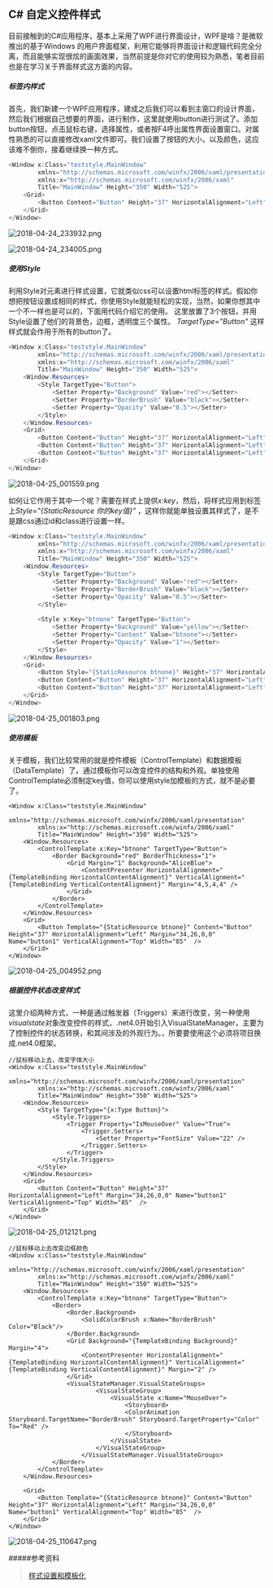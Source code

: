 ## C# 自定义控件样式

目前接触到的C#应用程序，基本上采用了WPF进行界面设计，WPF是啥？是微软推出的基于Windows 的用户界面框架，利用它能够将界面设计和逻辑代码完全分离，而且能够实现很炫的画面效果，当然前提是你对它的使用较为熟悉，笔者目前也是在学习关于界面样式这方面的内容。

<!--more-->

##### 标签内样式
首先，我们新建一个WPF应用程序，建成之后我们可以看到主窗口的设计界面，然后我们根据自己想要的界面，进行制作，这里就使用button进行测试了。添加button按钮，点击鼠标右键，选择属性，或者按F4呼出属性界面设置窗口。对属性熟悉的可以直接修改xaml文件即可。我们设置了按钮的大小，以及颜色，这应该难不倒你，接着继续换一种方式。
```C#
<Window x:Class="teststyle.MainWindow"
        xmlns="http://schemas.microsoft.com/winfx/2006/xaml/presentation"
        xmlns:x="http://schemas.microsoft.com/winfx/2006/xaml"
        Title="MainWindow" Height="350" Width="525">
    <Grid>
        <Button Content="Button" Height="37" HorizontalAlignment="Left" Margin="34,26,0,0" Name="button1" VerticalAlignment="Top" Width="85" Background="#FFE99A9A" />
    </Grid>
</Window>
```
![2018-04-24_233932.png](https://upload-images.jianshu.io/upload_images/3956112-c6f1542510995f16.png?imageMogr2/auto-orient/strip%7CimageView2/2/w/1240)

![2018-04-24_234005.png](https://upload-images.jianshu.io/upload_images/3956112-ad6da06c16573535.png?imageMogr2/auto-orient/strip%7CimageView2/2/w/1240)

##### 使用Style
利用Style对元素进行样式设置，它就类似css可以设置html标签的样式。假如你想把按钮设置成相同的样式，你使用Style就能轻松的实现，当然，如果你想其中一个不一样也是可以的，下面用代码介绍它的使用。
这里放置了3个按钮，并用Style设置了他们的背景色，边框，透明度三个属性。
*TargetType="Button"* 这样样式就会作用于所有的button了。
```C#
<Window x:Class="teststyle.MainWindow"
        xmlns="http://schemas.microsoft.com/winfx/2006/xaml/presentation"
        xmlns:x="http://schemas.microsoft.com/winfx/2006/xaml"
        Title="MainWindow" Height="350" Width="525">
    <Window.Resources>
        <Style TargetType="Button">
            <Setter Property="Background" Value="red"></Setter>
            <Setter Property="BorderBrush" Value="black"></Setter>
            <Setter Property="Opacity" Value="0.5"></Setter>
        </Style>
    </Window.Resources>
    <Grid>
        <Button Content="Button" Height="37" HorizontalAlignment="Left" Margin="34,26,0,0" Name="button1" VerticalAlignment="Top" Width="85"  />
        <Button Content="Button" Height="37" HorizontalAlignment="Left" Margin="211,27,0,0" Name="button2" VerticalAlignment="Top" Width="85" />
        <Button Content="Button" Height="37" HorizontalAlignment="Left" Margin="384,27,0,0" Name="button3" VerticalAlignment="Top" Width="85" />
    </Grid>
</Window>
```
![2018-04-25_001559.png](https://upload-images.jianshu.io/upload_images/3956112-99673cf8f685a574.png?imageMogr2/auto-orient/strip%7CimageView2/2/w/1240)

如何让它作用于其中一个呢？需要在样式上提供*x:key*，然后，将样式应用到标签上*Style="{StaticResource 你的key值}"* ，这样你就能单独设置其样式了，是不是跟css通过id和class进行设置一样。
```C#
<Window x:Class="teststyle.MainWindow"
        xmlns="http://schemas.microsoft.com/winfx/2006/xaml/presentation"
        xmlns:x="http://schemas.microsoft.com/winfx/2006/xaml"
        Title="MainWindow" Height="350" Width="525">
    <Window.Resources>
        <Style TargetType="Button">
            <Setter Property="Background" Value="red"></Setter>
            <Setter Property="BorderBrush" Value="black"></Setter>
            <Setter Property="Opacity" Value="0.5"></Setter>
        </Style>
        
        <Style x:Key="btnone" TargetType="Button">
            <Setter Property="Background" Value="yellow"></Setter>
            <Setter Property="Content" Value="btnone"></Setter>
            <Setter Property="Opacity" Value="1"></Setter>
        </Style>
    </Window.Resources>
    <Grid>
        <Button Style="{StaticResource btnone}" Height="37" HorizontalAlignment="Left" Margin="34,26,0,0" Name="button1" VerticalAlignment="Top" Width="85"  />
        <Button Content="Button" Height="37" HorizontalAlignment="Left" Margin="211,27,0,0" Name="button2" VerticalAlignment="Top" Width="85" />
        <Button Content="Button" Height="37" HorizontalAlignment="Left" Margin="384,27,0,0" Name="button3" VerticalAlignment="Top" Width="85" />
    </Grid>
</Window>
```
![2018-04-25_001803.png](https://upload-images.jianshu.io/upload_images/3956112-f3cca5d8ce4c667a.png?imageMogr2/auto-orient/strip%7CimageView2/2/w/1240)

##### 使用模板
关于模板，我们比较常用的就是控件模板（ControlTemplate）和数据模板（DataTemplate）了。通过模板你可以改变控件的结构和外观。单独使用ControlTemplate必须制定key值，你可以使用style加模板的方式，就不是必要了。
```
<Window x:Class="teststyle.MainWindow"
        xmlns="http://schemas.microsoft.com/winfx/2006/xaml/presentation"
        xmlns:x="http://schemas.microsoft.com/winfx/2006/xaml"
        Title="MainWindow" Height="350" Width="525">
    <Window.Resources>
        <ControlTemplate x:Key="btnone" TargetType="Button">
            <Border Background="red" BorderThickness="1">
                <Grid Margin="1" Background="AliceBlue">
                    <ContentPresenter HorizontalAlignment="{TemplateBinding HorizontalContentAlignment}" VerticalAlignment="{TemplateBinding VerticalContentAlignment}" Margin="4,5,4,4" />
                </Grid>
            </Border>
        </ControlTemplate>
    </Window.Resources>
    <Grid>
        <Button Template="{StaticResource btnone}" Content="Button" Height="37" HorizontalAlignment="Left" Margin="34,26,0,0" Name="button1" VerticalAlignment="Top" Width="85"  />
    </Grid>
</Window>
```
![2018-04-25_004952.png](https://upload-images.jianshu.io/upload_images/3956112-a08da736305c5325.png?imageMogr2/auto-orient/strip%7CimageView2/2/w/1240)

##### 根据控件状态改变样式
这里介绍两种方式，一种是通过触发器（Triggers）来进行改变，另一种使用*visualstate*对象改变控件的样式，.net4.0开始引入VisualStateManager，主要为了控制控件的状态转换，和其间涉及的外观行为。，所要要使用这个必须将项目换成.net4.0框架。

```
//鼠标移动上去，改变字体大小
<Window x:Class="teststyle.MainWindow"
        xmlns="http://schemas.microsoft.com/winfx/2006/xaml/presentation"
        xmlns:x="http://schemas.microsoft.com/winfx/2006/xaml"
        Title="MainWindow" Height="350" Width="525">
    <Window.Resources>
        <Style TargetType="{x:Type Button}">
            <Style.Triggers>
                <Trigger Property="IsMouseOver" Value="True">
                    <Trigger.Setters>
                        <Setter Property="FontSize" Value="22" />
                    </Trigger.Setters>
                </Trigger>
            </Style.Triggers>
        </Style>
    </Window.Resources>
    <Grid>
        <Button Content="Button" Height="37" HorizontalAlignment="Left" Margin="34,26,0,0" Name="button1" VerticalAlignment="Top" Width="85"  />
    </Grid>
</Window>
```
![2018-04-25_012121.png](https://upload-images.jianshu.io/upload_images/3956112-8d3701e36c03187a.png?imageMogr2/auto-orient/strip%7CimageView2/2/w/1240)

```
//鼠标移动上去改变边框颜色
<Window x:Class="teststyle.MainWindow"
        xmlns="http://schemas.microsoft.com/winfx/2006/xaml/presentation"
        xmlns:x="http://schemas.microsoft.com/winfx/2006/xaml"
        Title="MainWindow" Height="350" Width="525">
    <Window.Resources>
        <ControlTemplate x:Key="btnone" TargetType="Button">
            <Border>
                <Border.Background>
                    <SolidColorBrush x:Name="BorderBrush" Color="Black"/>
                </Border.Background>
                <Grid Background="{TemplateBinding Background}" Margin="4">
                    <ContentPresenter HorizontalAlignment="{TemplateBinding HorizontalContentAlignment}" VerticalAlignment="{TemplateBinding VerticalContentAlignment}" Margin="2" />
                </Grid>
                <VisualStateManager.VisualStateGroups>
                        <VisualStateGroup>
                            <VisualState x:Name="MouseOver">
                                <Storyboard>
                                <ColorAnimation Storyboard.TargetName="BorderBrush" Storyboard.TargetProperty="Color" To="Red" />
                                </Storyboard>
                            </VisualState>
                        </VisualStateGroup>
                    </VisualStateManager.VisualStateGroups>
            </Border>
        </ControlTemplate>
    </Window.Resources>

    <Grid>
        <Button Template="{StaticResource btnone}" Content="Button" Height="37" HorizontalAlignment="Left" Margin="34,26,0,0" Name="button1" VerticalAlignment="Top" Width="85"  />
    </Grid>
</Window>
```
![2018-04-25_110647.png](https://upload-images.jianshu.io/upload_images/3956112-c2d7db5188be58bf.png?imageMogr2/auto-orient/strip%7CimageView2/2/w/1240)

#####参考资料
>[样式设置和模板化](https://docs.microsoft.com/zh-cn/dotnet/framework/wpf/controls/styling-and-templating)
